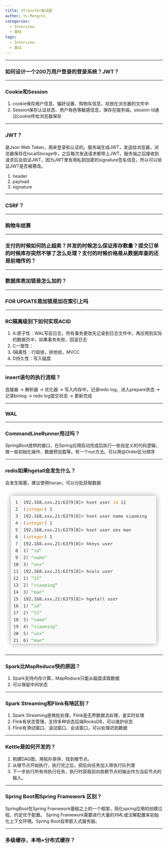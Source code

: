 ```yaml
---
title: XTransfer面试题
author: Yu Mengchi
categories:
  - Interview 
  - 面经
tags:
  - Interview
  - 面试
---
```


---
### 如何设计一个200万用户登录的登录系统？JWT？

---
### Cookie和Session
1. cookie保存用户信息、偏好设置、购物车信息，存放在浏览器的文件中
2. Session保存认证状态、用户角色等敏感信息，保存在服务端，session id通过cookie传给浏览器保存

---
### JWT？
是Json Web Token，用来登录和认证的。服务端生成JWT，发送给浏览器，浏览器保存在localStorage中，之后每次发送请求都带上JWT，服务端之后接收到请求后会验证JWT，因为JWT里有用私钥加密的signature签名信息，所以可以验证JWT是否被篡改。
1. header
2. payload
3. signature

---
### CSRF？


---
### 购物车结算


---
### 支付的时候如何防止超卖？并发的时候怎么保证库存数量？提交订单的时候库存突然不够了怎么处理？支付的时候价格是从数据库查的还是前端传的？


---
### 数据库表加锁是怎么加的？


---
### FOR UPDATE是加锁是加在索引上吗


---
### RC隔离级别下如何实现ACID
1. A:原子性：WAL写前日志，所有事务更改先记录到日志文件中，再应用到实际的数据页中，如果事务失败，回滚日志
2. C一致性：
3. I隔离性：行级锁，排他锁，MVCC
4. D持久性：写入磁盘

---
### insert语句的执行流程？
连接器 -> 解析器 -> 优化器 -> 写入内存中，记录redo log，进入prepare状态 -> 记录binlog -> redo log提交状态 -> 更新完成

---
### WAL

---
### CommandLineRunner用过吗？
SpringBoot提供的接口，在Spring应用启动完成后执行一些自定义的代码逻辑，做一些初始化操作、数据预加载等。有一个run方法。可以用@Order区分顺序

---
### redis如果hgetall会发生什么？
会发生阻塞，建议使用hscan，可以分批获取数据

![redis_hash.png](../../../../assets/img2/redis_hash.png)

---
### Spark比MapReduce快的原因？
1. Spark支持内存计算，MapReduce只能从磁盘读取数据
2. 可以保留中间状态

---
### Spark Streaming和Flink有啥区别？
1. Spark Streaming是微批处理，Flink是无界数据流处理，是实时处理
2. Flink有状态管理，支持多种状态后端RocksDB，可以维护状态
3. Flink有滑动窗口、滚动窗口、会话窗口，可以处理迟到数据

---
### Kettle是如何开发的？
1. 构建DAG图，用拓扑排序，找到根节点。
2. 从根节点开始执行，执行完之后，把后向任务加入带执行队列里
3. 下一步执行所有待执行任务，执行时获取前向依赖节点的输出作为当前节点的输入。

---
### Spring Boot和Spring Framework 区别？
SpringBoot在Spring Framework基础之上的一个框架，简化spring应用的创建过程，约定优于配置。
Spring Framework需要进行大量的XML或注解配置来初始化上下文环境。Spring Boot自带嵌入式服务器。

---
### 多级缓存，本地+分布式缓存？




